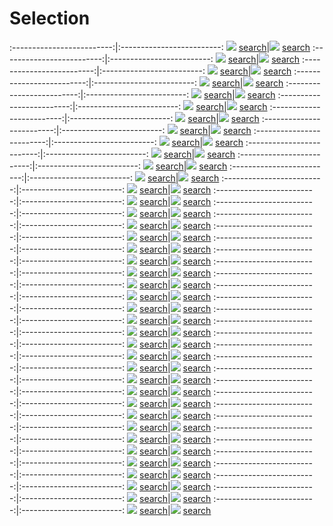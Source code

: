 # Selection

:-------------------------:|:-------------------------:
![](content/2021/Beato_Angelico.jpg) [search](https://images.google.com/searchbyimage?image_url=https://visualcommunicationdesign.github.io/content/2021/Beato_Angelico.jpg)|![](content/2021/10.jpg) [search](https://images.google.com/searchbyimage?image_url=https://visualcommunicationdesign.github.io/content/2021/10.jpg)
:-------------------------:|:-------------------------:
![](content/2021/7.jpeg) [search](https://images.google.com/searchbyimage?image_url=https://visualcommunicationdesign.github.io/content/2021/7.jpeg)|![](content/2021/4.jpg) [search](https://images.google.com/searchbyimage?image_url=https://visualcommunicationdesign.github.io/content/2021/4.jpg)
:-------------------------:|:-------------------------:
![](content/2021/Ernesto_Neto.jpg) [search](https://images.google.com/searchbyimage?image_url=https://visualcommunicationdesign.github.io/content/2021/Ernesto_Neto.jpg)|![](content/2021/Henry_Darger.jpg) [search](https://images.google.com/searchbyimage?image_url=https://visualcommunicationdesign.github.io/content/2021/Henry_Darger.jpg)
:-------------------------:|:-------------------------:
![](content/2021/Jacolby_Satterwhite.jpg) [search](https://images.google.com/searchbyimage?image_url=https://visualcommunicationdesign.github.io/content/2021/Jacolby_Satterwhite.jpg)|![](content/2021/Ian_Cheng.jpg) [search](https://images.google.com/searchbyimage?image_url=https://visualcommunicationdesign.github.io/content/2021/Ian_Cheng.jpg)
:-------------------------:|:-------------------------:
![](content/2021/Celia_Hempton.jpg) [search](https://images.google.com/searchbyimage?image_url=https://visualcommunicationdesign.github.io/content/2021/Celia_Hempton.jpg)|![](content/2021/Brett_Leonard.jpg) [search](https://images.google.com/searchbyimage?image_url=https://visualcommunicationdesign.github.io/content/2021/Brett_Leonard.jpg)
:-------------------------:|:-------------------------:
![](content/2021/OMA.jpg) [search](https://images.google.com/searchbyimage?image_url=https://visualcommunicationdesign.github.io/content/2021/OMA.jpg)|![](content/2021/KAWS.jpg) [search](https://images.google.com/searchbyimage?image_url=https://visualcommunicationdesign.github.io/content/2021/KAWS.jpg)
:-------------------------:|:-------------------------:
![](content/2021/Robert_Alice.jpg) [search](https://images.google.com/searchbyimage?image_url=https://visualcommunicationdesign.github.io/content/2021/Robert_Alice.jpg)|![](content/2021/Claes_Oldenburg.jpg) [search](https://images.google.com/searchbyimage?image_url=https://visualcommunicationdesign.github.io/content/2021/Claes_Oldenburg.jpg)
:-------------------------:|:-------------------------:
![](content/2021/Harry_Callahan.jpg) [search](https://images.google.com/searchbyimage?image_url=https://visualcommunicationdesign.github.io/content/2021/Harry_Callahan.jpg)|![](content/2021/Gene_Davis2.jpg) [search](https://images.google.com/searchbyimage?image_url=https://visualcommunicationdesign.github.io/content/2021/Gene_Davis2.jpg)
:-------------------------:|:-------------------------:
![](content/2021/Sougwen_Chung.jpg) [search](https://images.google.com/searchbyimage?image_url=https://visualcommunicationdesign.github.io/content/2021/Sougwen_Chung.jpg)|![](content/2021/Rafaël_Rozendaal2.jpg) [search](https://images.google.com/searchbyimage?image_url=https://visualcommunicationdesign.github.io/content/2021/Rafaël_Rozendaal2.jpg)
:-------------------------:|:-------------------------:
![](content/2021/Jack_English.jpg) [search](https://images.google.com/searchbyimage?image_url=https://visualcommunicationdesign.github.io/content/2021/Jack_English.jpg)|![](content/2021/Dan_Holdworth.jpg) [search](https://images.google.com/searchbyimage?image_url=https://visualcommunicationdesign.github.io/content/2021/Dan_Holdworth.jpg)
:-------------------------:|:-------------------------:
![](content/2021/9.jpg) [search](https://images.google.com/searchbyimage?image_url=https://visualcommunicationdesign.github.io/content/2021/9.jpg)|![](content/2021/Dan_Gilroy.jpg) [search](https://images.google.com/searchbyimage?image_url=https://visualcommunicationdesign.github.io/content/2021/Dan_Gilroy.jpg)
:-------------------------:|:-------------------------:
![](content/2021/Satijn_Panyigay1.jpg) [search](https://images.google.com/searchbyimage?image_url=https://visualcommunicationdesign.github.io/content/2021/Satijn_Panyigay1.jpg)|![](content/2021/8.jpeg) [search](https://images.google.com/searchbyimage?image_url=https://visualcommunicationdesign.github.io/content/2021/8.jpeg)
:-------------------------:|:-------------------------:
![](content/2021/Samuel_Morse.jpg) [search](https://images.google.com/searchbyimage?image_url=https://visualcommunicationdesign.github.io/content/2021/Samuel_Morse.jpg)|![](content/2021/Sougwen_Chung_DOUG5.jpg) [search](https://images.google.com/searchbyimage?image_url=https://visualcommunicationdesign.github.io/content/2021/Sougwen_Chung_DOUG5.jpg)
:-------------------------:|:-------------------------:
![](content/2021/Jenny_Holzer.jpg) [search](https://images.google.com/searchbyimage?image_url=https://visualcommunicationdesign.github.io/content/2021/Jenny_Holzer.jpg)|![](content/2021/Clara_Peeters.jpg) [search](https://images.google.com/searchbyimage?image_url=https://visualcommunicationdesign.github.io/content/2021/Clara_Peeters.jpg)
:-------------------------:|:-------------------------:
![](content/2021/Sol_Lewitt2.jpg) [search](https://images.google.com/searchbyimage?image_url=https://visualcommunicationdesign.github.io/content/2021/Sol_Lewitt2.jpg)|![](content/2021/Sophie_Calle.jpg) [search](https://images.google.com/searchbyimage?image_url=https://visualcommunicationdesign.github.io/content/2021/Sophie_Calle.jpg)
:-------------------------:|:-------------------------:
![](content/2021/13.png) [search](https://images.google.com/searchbyimage?image_url=https://visualcommunicationdesign.github.io/content/2021/13.png)|![](content/2021/Andro_Wekua.jpg) [search](https://images.google.com/searchbyimage?image_url=https://visualcommunicationdesign.github.io/content/2021/Andro_Wekua.jpg)
:-------------------------:|:-------------------------:
![](content/2021/Marcel_Duchamp.jpg) [search](https://images.google.com/searchbyimage?image_url=https://visualcommunicationdesign.github.io/content/2021/Marcel_Duchamp.jpg)|![](content/2021/Kurt_Schwitters.jpg) [search](https://images.google.com/searchbyimage?image_url=https://visualcommunicationdesign.github.io/content/2021/Kurt_Schwitters.jpg)
:-------------------------:|:-------------------------:
![](content/2021/Jeroen_Eisinga.jpg) [search](https://images.google.com/searchbyimage?image_url=https://visualcommunicationdesign.github.io/content/2021/Jeroen_Eisinga.jpg)|![](content/2021/Christopher_Knowles2.jpg) [search](https://images.google.com/searchbyimage?image_url=https://visualcommunicationdesign.github.io/content/2021/Christopher_Knowles2.jpg)
:-------------------------:|:-------------------------:
![](content/2021/Jean_Dubuffet.jpg) [search](https://images.google.com/searchbyimage?image_url=https://visualcommunicationdesign.github.io/content/2021/Jean_Dubuffet.jpg)|![](content/2021/12.jpg) [search](https://images.google.com/searchbyimage?image_url=https://visualcommunicationdesign.github.io/content/2021/12.jpg)
:-------------------------:|:-------------------------:
![](content/2021/3.jpg) [search](https://images.google.com/searchbyimage?image_url=https://visualcommunicationdesign.github.io/content/2021/3.jpg)|![](content/2021/Harun_Farocki2.jpg) [search](https://images.google.com/searchbyimage?image_url=https://visualcommunicationdesign.github.io/content/2021/Harun_Farocki2.jpg)
:-------------------------:|:-------------------------:
![](content/2021/Sophie_Ristelhueber2.jpg) [search](https://images.google.com/searchbyimage?image_url=https://visualcommunicationdesign.github.io/content/2021/Sophie_Ristelhueber2.jpg)|![](content/2021/Adam_Pendleton.jpg) [search](https://images.google.com/searchbyimage?image_url=https://visualcommunicationdesign.github.io/content/2021/Adam_Pendleton.jpg)
:-------------------------:|:-------------------------:
![](content/2021/Sophie_Ristelhueber1.jpg) [search](https://images.google.com/searchbyimage?image_url=https://visualcommunicationdesign.github.io/content/2021/Sophie_Ristelhueber1.jpg)|![](content/2021/Vik_Muniz_Marcelo_Coelho.jpg) [search](https://images.google.com/searchbyimage?image_url=https://visualcommunicationdesign.github.io/content/2021/Vik_Muniz_Marcelo_Coelho.jpg)
:-------------------------:|:-------------------------:
![](content/2021/Martijn_Engelbrecht.jpg) [search](https://images.google.com/searchbyimage?image_url=https://visualcommunicationdesign.github.io/content/2021/Martijn_Engelbrecht.jpg)|![](content/2021/Sivakumar_Balakrishnan_Shane_Telfer_Alison_Downard.jpg) [search](https://images.google.com/searchbyimage?image_url=https://visualcommunicationdesign.github.io/content/2021/Sivakumar_Balakrishnan_Shane_Telfer_Alison_Downard.jpg)
:-------------------------:|:-------------------------:
![](content/2021/Daniel_LaRue_Johnson.jpg) [search](https://images.google.com/searchbyimage?image_url=https://visualcommunicationdesign.github.io/content/2021/Daniel_LaRue_Johnson.jpg)|![](content/2021/Unknown.jpg) [search](https://images.google.com/searchbyimage?image_url=https://visualcommunicationdesign.github.io/content/2021/Unknown.jpg)
:-------------------------:|:-------------------------:
![](content/2021/Roy_Lichtenstein.jpg) [search](https://images.google.com/searchbyimage?image_url=https://visualcommunicationdesign.github.io/content/2021/Roy_Lichtenstein.jpg)|![](content/2021/Zach_Liebermann.jpg) [search](https://images.google.com/searchbyimage?image_url=https://visualcommunicationdesign.github.io/content/2021/Zach_Liebermann.jpg)
:-------------------------:|:-------------------------:
![](content/2021/Victor_Vasarely.jpg) [search](https://images.google.com/searchbyimage?image_url=https://visualcommunicationdesign.github.io/content/2021/Victor_Vasarely.jpg)|![](content/2021/Trevor_Paglen.jpg) [search](https://images.google.com/searchbyimage?image_url=https://visualcommunicationdesign.github.io/content/2021/Trevor_Paglen.jpg)
:-------------------------:|:-------------------------:
![](content/2021/The_Clique.jpg) [search](https://images.google.com/searchbyimage?image_url=https://visualcommunicationdesign.github.io/content/2021/The_Clique.jpg)|![](content/2021/Obvious.jpg) [search](https://images.google.com/searchbyimage?image_url=https://visualcommunicationdesign.github.io/content/2021/Obvious.jpg)
:-------------------------:|:-------------------------:
![](content/2021/14.png) [search](https://images.google.com/searchbyimage?image_url=https://visualcommunicationdesign.github.io/content/2021/14.png)|![](content/2021/Endlesss.jpg) [search](https://images.google.com/searchbyimage?image_url=https://visualcommunicationdesign.github.io/content/2021/Endlesss.jpg)
:-------------------------:|:-------------------------:
![](content/2021/John_Baldessari4.jpg) [search](https://images.google.com/searchbyimage?image_url=https://visualcommunicationdesign.github.io/content/2021/John_Baldessari4.jpg)|![](content/2021/Kerry_James_Marshall1.jpg) [search](https://images.google.com/searchbyimage?image_url=https://visualcommunicationdesign.github.io/content/2021/Kerry_James_Marshall1.jpg)
:-------------------------:|:-------------------------:
![](content/2021/Lucio_Fontana.jpg) [search](https://images.google.com/searchbyimage?image_url=https://visualcommunicationdesign.github.io/content/2021/Lucio_Fontana.jpg)|![](content/2021/Patricia_Satterwhite.jpg) [search](https://images.google.com/searchbyimage?image_url=https://visualcommunicationdesign.github.io/content/2021/Patricia_Satterwhite.jpg)
:-------------------------:|:-------------------------:
![](content/2021/5.jpg) [search](https://images.google.com/searchbyimage?image_url=https://visualcommunicationdesign.github.io/content/2021/5.jpg)|![](content/2021/Ellen_Gallagher.jpg) [search](https://images.google.com/searchbyimage?image_url=https://visualcommunicationdesign.github.io/content/2021/Ellen_Gallagher.jpg)
:-------------------------:|:-------------------------:
![](content/2021/Tala_Madini_2.jpg) [search](https://images.google.com/searchbyimage?image_url=https://visualcommunicationdesign.github.io/content/2021/Tala_Madini_2.jpg)|![](content/2021/Barbara_Kruger2.jpg) [search](https://images.google.com/searchbyimage?image_url=https://visualcommunicationdesign.github.io/content/2021/Barbara_Kruger2.jpg)
:-------------------------:|:-------------------------:
![](content/2021/Richard_Dadd.jpg) [search](https://images.google.com/searchbyimage?image_url=https://visualcommunicationdesign.github.io/content/2021/Richard_Dadd.jpg)|![](content/2021/Sammi_Lynch.jpg) [search](https://images.google.com/searchbyimage?image_url=https://visualcommunicationdesign.github.io/content/2021/Sammi_Lynch.jpg)
:-------------------------:|:-------------------------:
![](content/2021/2.jpg) [search](https://images.google.com/searchbyimage?image_url=https://visualcommunicationdesign.github.io/content/2021/2.jpg)|![](content/2021/Julie_Wilkinson_Joyanne_Horscroft.jpg) [search](https://images.google.com/searchbyimage?image_url=https://visualcommunicationdesign.github.io/content/2021/Julie_Wilkinson_Joyanne_Horscroft.jpg)
:-------------------------:|:-------------------------:
![](content/2021/1.jpg) [search](https://images.google.com/searchbyimage?image_url=https://visualcommunicationdesign.github.io/content/2021/1.jpg)|![](content/2021/Tadanori_Yokoo3.jpg) [search](https://images.google.com/searchbyimage?image_url=https://visualcommunicationdesign.github.io/content/2021/Tadanori_Yokoo3.jpg)
:-------------------------:|:-------------------------:
![](content/2021/Ai-da2.jpg) [search](https://images.google.com/searchbyimage?image_url=https://visualcommunicationdesign.github.io/content/2021/Ai-da2.jpg)|![](content/2021/Francis_Bacon.jpg) [search](https://images.google.com/searchbyimage?image_url=https://visualcommunicationdesign.github.io/content/2021/Francis_Bacon.jpg)
:-------------------------:|:-------------------------:
![](content/2021/Carrie_Mae_Weems.jpg) [search](https://images.google.com/searchbyimage?image_url=https://visualcommunicationdesign.github.io/content/2021/Carrie_Mae_Weems.jpg)|![](content/2021/Bill_Stoneham.jpg) [search](https://images.google.com/searchbyimage?image_url=https://visualcommunicationdesign.github.io/content/2021/Bill_Stoneham.jpg)
:-------------------------:|:-------------------------:
![](content/2021/Elmyr_de_Hory.jpg) [search](https://images.google.com/searchbyimage?image_url=https://visualcommunicationdesign.github.io/content/2021/Elmyr_de_Hory.jpg)|![](content/2021/Madelon_Vriesendorp1.jpg) [search](https://images.google.com/searchbyimage?image_url=https://visualcommunicationdesign.github.io/content/2021/Madelon_Vriesendorp1.jpg)
:-------------------------:|:-------------------------:
![](content/2021/6.jpeg) [search](https://images.google.com/searchbyimage?image_url=https://visualcommunicationdesign.github.io/content/2021/6.jpeg)|![](content/2021/Tala_Madani_1.jpg) [search](https://images.google.com/searchbyimage?image_url=https://visualcommunicationdesign.github.io/content/2021/Tala_Madani_1.jpg)
:-------------------------:|:-------------------------:
![](content/2021/James_Whistler.jpg) [search](https://images.google.com/searchbyimage?image_url=https://visualcommunicationdesign.github.io/content/2021/James_Whistler.jpg)|![](content/2021/11.jpg) [search](https://images.google.com/searchbyimage?image_url=https://visualcommunicationdesign.github.io/content/2021/11.jpg)
